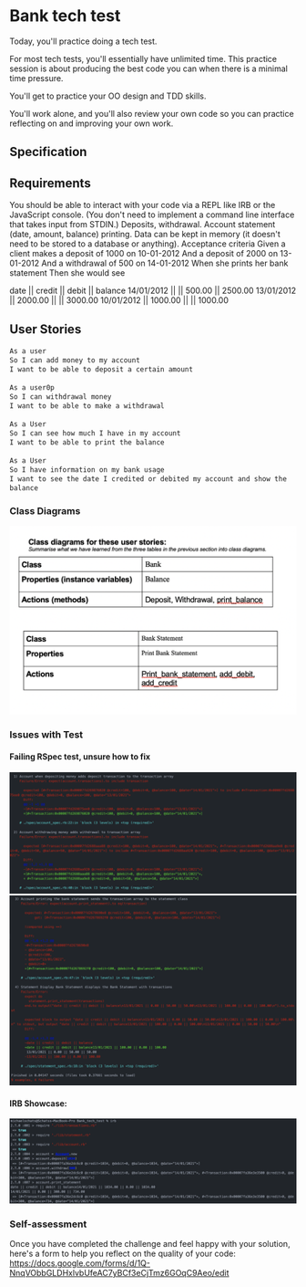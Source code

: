 # Bank tech test
Today, you'll practice doing a tech test.

For most tech tests, you'll essentially have unlimited time. This practice session is about producing the best code you can when there is a minimal time pressure.

You'll get to practice your OO design and TDD skills.

You'll work alone, and you'll also review your own code so you can practice reflecting on and improving your own work.

## Specification
## Requirements
You should be able to interact with your code via a REPL like IRB or the JavaScript console. (You don't need to implement a command line interface that takes input from STDIN.)
Deposits, withdrawal.
Account statement (date, amount, balance) printing.
Data can be kept in memory (it doesn't need to be stored to a database or anything).
Acceptance criteria
Given a client makes a deposit of 1000 on 10-01-2012
And a deposit of 2000 on 13-01-2012
And a withdrawal of 500 on 14-01-2012
When she prints her bank statement
Then she would see

date || credit || debit || balance
14/01/2012 || || 500.00 || 2500.00
13/01/2012 || 2000.00 || || 3000.00
10/01/2012 || 1000.00 || || 1000.00

## User Stories
```
As a user
So I can add money to my account
I want to be able to deposit a certain amount

As a user0p
So I can withdrawal money
I want to be able to make a withdrawal

As a User
So I can see how much I have in my account
I want to be able to print the balance

As a User
So I have information on my bank usage
I want to see the date I credited or debited my account and show the balance
```

### Class Diagrams
![Class Diagrams](/images/Diagram.png)

### Issues with Test
#### Failing RSpec test, unsure how to fix
![Error Messages](/images/Error_Messages1.png)
![Error Messages](/images/Error_Messages2.png)

#### IRB Showcase:
![IRB](/images/IRB.png)

### Self-assessment
Once you have completed the challenge and feel happy with your solution, here's a form to help you reflect on the quality of your code: https://docs.google.com/forms/d/1Q-NnqVObbGLDHxlvbUfeAC7yBCf3eCjTmz6GOqC9Aeo/edit
